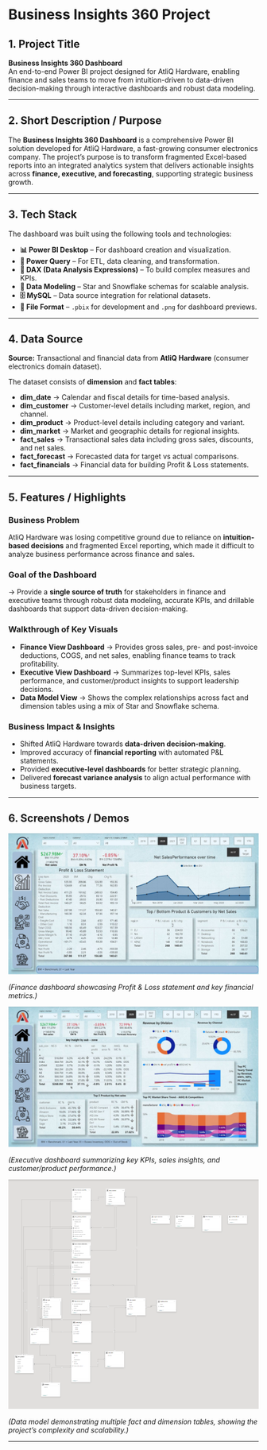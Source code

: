 # **Business Insights 360 Project**  

## **1. Project Title**  
**Business Insights 360 Dashboard**  
An end-to-end Power BI project designed for AtliQ Hardware, enabling finance and sales teams to move from intuition-driven to data-driven decision-making through interactive dashboards and robust data modeling.  

---

## **2. Short Description / Purpose**  
The **Business Insights 360 Dashboard** is a comprehensive Power BI solution developed for AtliQ Hardware, a fast-growing consumer electronics company. The project’s purpose is to transform fragmented Excel-based reports into an integrated analytics system that delivers actionable insights across **finance, executive, and forecasting**, supporting strategic business growth.  

---

## **3. Tech Stack**  
The dashboard was built using the following tools and technologies:  
- **📊 Power BI Desktop** – For dashboard creation and visualization.  
- **📂 Power Query** – For ETL, data cleaning, and transformation.  
- **🧠 DAX (Data Analysis Expressions)** – To build complex measures and KPIs.  
- **📝 Data Modeling** – Star and Snowflake schemas for scalable analysis.  
- **🗄️ MySQL** – Data source integration for relational datasets.  
- **📁 File Format** – `.pbix` for development and `.png` for dashboard previews.  

---

## **4. Data Source**  
**Source:** Transactional and financial data from **AtliQ Hardware** (consumer electronics domain dataset).  

The dataset consists of **dimension** and **fact tables**:  
- **dim_date** → Calendar and fiscal details for time-based analysis.  
- **dim_customer** → Customer-level details including market, region, and channel.  
- **dim_product** → Product-level details including category and variant.  
- **dim_market** → Market and geographic details for regional insights.  
- **fact_sales** → Transactional sales data including gross sales, discounts, and net sales.  
- **fact_forecast** → Forecasted data for target vs actual comparisons.  
- **fact_financials** → Financial data for building Profit & Loss statements.  

---

## **5. Features / Highlights**  

### **Business Problem**  
AtliQ Hardware was losing competitive ground due to reliance on **intuition-based decisions** and fragmented Excel reporting, which made it difficult to analyze business performance across finance and sales.  

### **Goal of the Dashboard**  
→ Provide a **single source of truth** for stakeholders in finance and executive teams through robust data modeling, accurate KPIs, and drillable dashboards that support data-driven decision-making.  

### **Walkthrough of Key Visuals**  
- **Finance View Dashboard** → Provides gross sales, pre- and post-invoice deductions, COGS, and net sales, enabling finance teams to track profitability.  
- **Executive View Dashboard** → Summarizes top-level KPIs, sales performance, and customer/product insights to support leadership decisions.  
- **Data Model View** → Shows the complex relationships across fact and dimension tables using a mix of Star and Snowflake schema.  

### **Business Impact & Insights**  
- Shifted AtliQ Hardware towards **data-driven decision-making**.  
- Improved accuracy of **financial reporting** with automated P&L statements.  
- Provided **executive-level dashboards** for better strategic planning.  
- Delivered **forecast variance analysis** to align actual performance with business targets.  

---

## **6. Screenshots / Demos**  
![Business Insights 360 Finance Dashboard](https://github.com/ItsDebis/Business-Insight-360/blob/main/BI%202.jpeg)  

*(Finance dashboard showcasing Profit & Loss statement and key financial metrics.)*  

![Business Insights 360 Executive Dashboard](https://github.com/ItsDebis/Business-Insight-360/blob/main/BI%206.jpeg)  

*(Executive dashboard summarizing key KPIs, sales insights, and customer/product performance.)*  

![Business Insights 360 Data Model View](https://github.com/ItsDebis/Business-Insight-360/blob/main/BI%209.png)  

*(Data model demonstrating multiple fact and dimension tables, showing the project’s complexity and scalability.)*  

---
